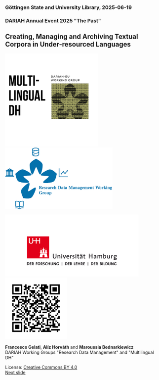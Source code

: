 ### Göttingen State and University Library, 2025-06-19 
### DARIAH Annual Event 2025 "The Past"
## Creating, Managing and Archiving Textual Corpora in Under-resourced Languages


<a href="https://www.dariah.eu/activities/working-groups/multilingual-dh/"><img src="media/mdhwg.png" alt="LOGO WG Multilingual DH" height="300px"/></a><a><img width="50px"/></a><a href="https://www.dariah.eu/activities/working-groups/research-data-management/"><img src="media/rdmwg.jpg" alt="LOGO WG RDM" height="200px"/></a>

<a href="https://www.uni-hamburg.de/"><img src="media/uhh.png" alt="LOGO UHH" height="200px"/></a><a><img width="50px"/></a><a><img src="media/qr.png" alt="QR code" height="200px"/></a>

**Francesco Gelati**, **Alíz Horváth** and **Maroussia Bednarkiewicz**  
DARIAH Working Groups "Research Data Management" and "Multilingual DH" 

License: [Creative Commons BY 4.0](https://creativecommons.org/licenses/by/4.0/)  
[Next slide](02.md)
